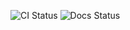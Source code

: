 ![CI Status](https://github.com/strumendo/MLOps_platform/workflows/CI%20Pipeline/badge.svg)
![Docs Status](https://github.com/strumendo/MLOps_platform/workflows/Publish%20Documentation/badge.svg)